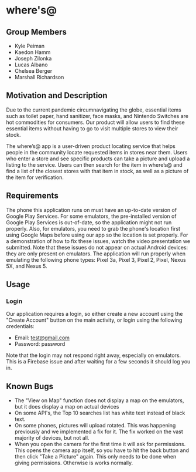 # where's@

## Group Members
- Kyle Peiman
- Kaedon Hamm
- Joseph Zilonka
- Lucas Albano
- Chelsea Berger
- Marshall Richardson

## Motivation and Description
Due to the current pandemic circumnavigating the globe, essential items such as toilet paper, hand sanitizer, face masks, and Nintendo Switches are hot commodities for consumers. Our product will allow users to find these essential items without having to go to visit multiple stores to view their stock. 

The where’s@ app is a user-driven product locating service that helps people in the community locate requested items in stores near them. Users who enter a store and see specific products can take a picture and upload a listing to the service. Users can then search for the item in where’s@ and find a list of the closest stores with that item in stock, as well as a picture of the item for verification.

## Requirements
The phone this application runs on must have an up-to-date version of Google Play Services. For some emulators, the pre-installed version of Google Play Services is out-of-date, so the application might not run properly. Also, for emulators, you need to grab the phone's location first using Google Maps before using our app so the location is set properly. For a demonstration of how to fix these issues, watch the video presentation we submitted. Note that these issues do not appear on actual Android devices: they are only present on emulators. The application will run properly when emulating the following phone types: Pixel 3a, Pixel 3, Pixel 2, Pixel, Nexus 5X, and Nexus 5. 

## Usage
### Login
Our application requires a login, so either create a new account using the "Create Account" button on the main activity, or login using the following credentials:

- Email: test@gmail.com
- Password: password

Note that the login may not respond right away, especially on emulators. This is a Firebase issue and after waiting for a few seconds it should log you in.

## Known Bugs
- The "View on Map" function does not display a map on the emulators, but it does display a map on actual devices
- On some API's, the Top 10 searches list has white text instead of black text.
- On some phones, pictures will upload rotated. This was happening previously and we implemented a fix for it. The fix worked on the vast majority of devices, but not all.
- When you open the camera for the first time it will ask for permissions. This opens the camera app itself, so you have to hit the back button and then click "Take a Picture" again. This only needs to be done when giving permissions. Otherwise is works normally.
